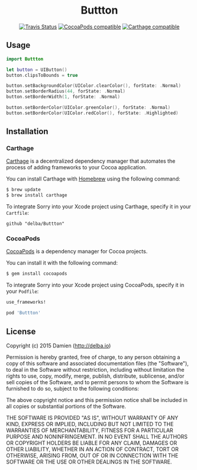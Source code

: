 <h1 align="center">Buttton</h1>
<p align="center">
  <a href="https://travis-ci.org/delba/Buttton"><img alt="Travis Status" src="https://img.shields.io/travis/delba/Buttton.svg"/></a>
  <a href="https://img.shields.io/cocoapods/v/Buttton.svg"><img alt="CocoaPods compatible" src="https://img.shields.io/cocoapods/v/Buttton.svg"/></a>
  <a href="https://github.com/Carthage/Carthage"><img alt="Carthage compatible" src="https://img.shields.io/badge/Carthage-compatible-4BC51D.svg?style=flat"/></a>
</p>

## Usage

```swift
import Buttton

let button = UIButton()
button.clipsToBounds = true

button.setBackgroundColor(UIColor.clearColor(), forState: .Normal)
button.setBorderRadius(44, forState: .Normal)
button.setBorderWidth(1, forState: .Normal)

button.setBorderColor(UIColor.greenColor(), forState: .Normal)
button.setBorderColor(UIColor.redColor(), forState: .Highlighted)
```

## Installation

### Carthage

[Carthage](https://github.com/Carthage/Carthage) is a decentralized dependency manager that automates the process of adding frameworks to your Cocoa application.

You can install Carthage with [Homebrew](http://brew.sh/) using the following command:

```bash
$ brew update
$ brew install carthage
```

To integrate Sorry into your Xcode project using Carthage, specify it in your `Cartfile`:

```ogdl
github "delba/Buttton"
```

### CocoaPods

[CocoaPods](http://cocoapods.org) is a dependency manager for Cocoa projects.

You can install it with the following command:

```bash
$ gem install cocoapods
```

To integrate Sorry into your Xcode project using CocoaPods, specify it in your `Podfile`:

```ruby
use_frameworks!

pod 'Buttton'
```

## License

Copyright (c) 2015 Damien (http://delba.io)

Permission is hereby granted, free of charge, to any person obtaining a copy
of this software and associated documentation files (the "Software"), to deal
in the Software without restriction, including without limitation the rights
to use, copy, modify, merge, publish, distribute, sublicense, and/or sell
copies of the Software, and to permit persons to whom the Software is
furnished to do so, subject to the following conditions:

The above copyright notice and this permission notice shall be included in all
copies or substantial portions of the Software.

THE SOFTWARE IS PROVIDED "AS IS", WITHOUT WARRANTY OF ANY KIND, EXPRESS OR
IMPLIED, INCLUDING BUT NOT LIMITED TO THE WARRANTIES OF MERCHANTABILITY,
FITNESS FOR A PARTICULAR PURPOSE AND NONINFRINGEMENT. IN NO EVENT SHALL THE
AUTHORS OR COPYRIGHT HOLDERS BE LIABLE FOR ANY CLAIM, DAMAGES OR OTHER
LIABILITY, WHETHER IN AN ACTION OF CONTRACT, TORT OR OTHERWISE, ARISING FROM,
OUT OF OR IN CONNECTION WITH THE SOFTWARE OR THE USE OR OTHER DEALINGS IN THE
SOFTWARE.
